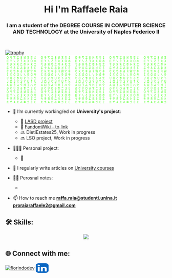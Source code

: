 <h1 align="center">Hi I'm Raffaele Raia</h1>
<h3 align="center">I am a student of the DEGREE COURSE IN COMPUTER SCIENCE AND TECHNOLOGY at the University of Naples Federico II</h3>

<p align="left"> <a href="https://twitter.com/" target="blank"><img src="https://img.shields.io/twitter/follow/?logo=twitter&style=for-the-badge" alt="" /></a> </p>

[![trophy](https://github-profile-trophy.vercel.app/?username=GoldStygian&rank=SECRET,SSS,SS,S,AAA,AA,A,B,C&column=-1&theme=nord&no-bg=true&no-frame=true)](https://github.com/ryo-ma/github-profile-trophy)
[![Matrix SVG](asset/matrix.svg)](asset/matrix.svg)

- 🔭 I’m currently working/ed on **University's project**:
    - 🚀 [LASD project](https://github.com/GoldStygian/Project_Laboratory_of_Algorithms_and_DataStructure.git)
    - 🚀 [FandomWiki - to link]()
    - 🔜 DietiEstates25, Work in progress
    - 🔜 LSO project, Work in progress
      
- 🧑🏻‍💻 Personal project:
    - 🚀 []()

- 📝 I regularly write articles on [University courses](https://informatica.dieti.unina.it)

- ✍🏻 Perosnal notes:
    - []() 

- 📫 How to reach me **raffa.raia@studenti.unina.it** **proraiaraffaele2@gmail.com**

<h2 align="left">🛠️ Skills:</h2>

<div align="center">
    <p align="center">
      <a href="https://skillicons.dev">
        <img src="https://skillicons.dev/icons?i=c,cpp,docker,git,github,dart,flutter,html,java,js,latex,linux,powershell,py,vscode,postgres,bash,arduino,django,kali,mint,windows" />
      </a>
    </p>
</div>


<h2 align="left">🌐 Connect with me:</h2>
<p align="left">
<a href="https://www.instagram.com/" target="blank"><img align="center" src="https://raw.githubusercontent.com/rahuldkjain/github-profile-readme-generator/master/src/images/icons/Social/instagram.svg" alt="florindodev" height="30" width="40" /></a>
<a href="https://www.linkedin.com/in/" target="blank"><img align="center" src="https://raw.githubusercontent.com/tandpfun/skill-icons/65dea6c4eaca7da319e552c09f4cf5a9a8dab2c8/icons/LinkedIn.svg" alt="florindoDev" height="30" width="40" /></a>
</p>
